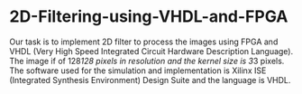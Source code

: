 # 2D-Filtering-using-VHDL-and-FPGA

Our task is to implement 2D filter to process the images using FPGA and VHDL (Very High Speed Integrated Circuit Hardware Description Language). The image if of 128*128 pixels in resolution and the kernel size is 3*3 pixels. The software used for the simulation and implementation is Xilinx ISE (Integrated Synthesis Environment) Design Suite and the language is VHDL.
